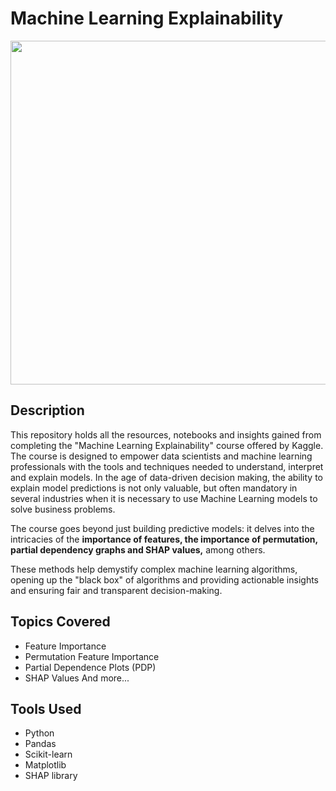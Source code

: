 # Machine Learning Explainability

<div align="center">
<img src="https://github.com/robsoncserafim/Machine_Learning_Explainability/assets/99512194/78477a47-c8f1-460d-9ef1-8a2e84337411" width="550px" />
</div>

## Description
This repository holds all the resources, notebooks and insights gained from completing the "Machine Learning Explainability" course offered by Kaggle. The course is designed to empower data scientists and machine learning professionals with the tools and techniques needed to understand, interpret and explain models. In the age of data-driven decision making, the ability to explain model predictions is not only valuable, but often mandatory in several industries when it is necessary to use Machine Learning models to solve business problems.

The course goes beyond just building predictive models: it delves into the intricacies of the **importance of features, the importance of permutation, partial dependency graphs and SHAP values,** among others. 

These methods help demystify complex machine learning algorithms, opening up the "black box" of algorithms and providing actionable insights and ensuring fair and transparent decision-making.

## Topics Covered
- Feature Importance
- Permutation Feature Importance
- Partial Dependence Plots (PDP)
- SHAP Values
And more...

## Tools Used
- Python
- Pandas
- Scikit-learn
- Matplotlib
- SHAP library
